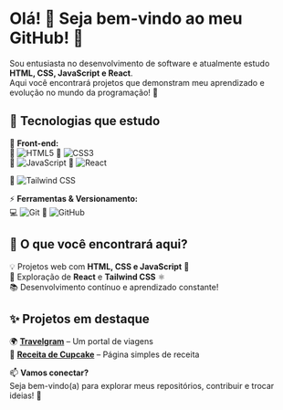 # Olá! 👋 Seja bem-vindo ao meu GitHub! 💖  

Sou entusiasta no desenvolvimento de software e atualmente estudo **HTML, CSS, JavaScript e React**.  
Aqui você encontrará projetos que demonstram meu aprendizado e evolução no mundo da programação! 🚀  

## 💖 Tecnologias que estudo  

🎨 **Front-end:**  
🌸 ![HTML5](https://img.shields.io/badge/HTML5-FF69B4?style=for-the-badge&logo=html5&logoColor=white)  💙 ![CSS3](https://img.shields.io/badge/CSS3-9370DB?style=for-the-badge&logo=css3&logoColor=white)  
💛 ![JavaScript](https://img.shields.io/badge/JavaScript-FFD700?style=for-the-badge&logo=javascript&logoColor=black)  🦋 ![React](https://img.shields.io/badge/React-87CEFA?style=for-the-badge&logo=react&logoColor=black)  

🌿 ![Tailwind CSS](https://img.shields.io/badge/TailwindCSS-66CDAA?style=for-the-badge&logo=tailwind-css&logoColor=white)  

⚡ **Ferramentas & Versionamento:**  
💻 ![Git](https://img.shields.io/badge/Git-FF4500?style=for-the-badge&logo=git&logoColor=white)  📂 ![GitHub](https://img.shields.io/badge/GitHub-181717?style=for-the-badge&logo=github&logoColor=white)  


## 🌟 O que você encontrará aqui?  
💡 Projetos web com **HTML, CSS e JavaScript** 🎨  
🚀 Exploração de **React** e **Tailwind CSS** ⚛️  
📚 Desenvolvimento contínuo e aprendizado constante!  

## ✨ Projetos em destaque  
🌍 **[Travelgram](https://github.com/seu-usuario/travelgram)** – Um portal de viagens  
🧁 **[Receita de Cupcake](https://github.com/seu-usuario/pagina-receita-cupcake)** – Página simples de receita  

📫 **Vamos conectar?**  
Seja bem-vindo(a) para explorar meus repositórios, contribuir e trocar ideias! 💖  


